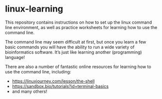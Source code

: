 # linux-learning

This repository contains instructions on how to set up the linux command line environment, as well as practice worksheets for learning how to use the command line.

The command line may seem difficult at first, but once you learn a few basic commands you will have the ability to run a wide variety of bioinformatics software. It’s just like learning another (programming) language!

There are also a number of fantastic online resources for learning how to use the command line, including:
- https://linuxjourney.com/lesson/the-shell
- https://sandbox.bio/tutorials?id=terminal-basics
- and many others!
